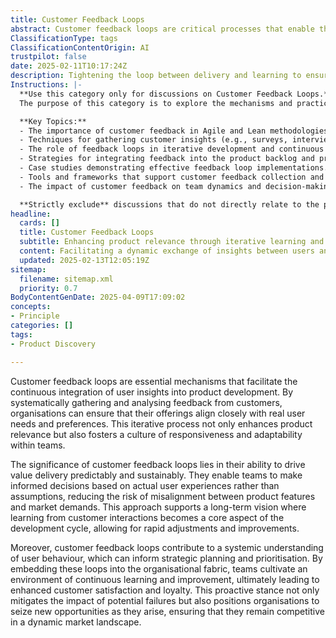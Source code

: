 ```yaml
---
title: Customer Feedback Loops
abstract: Customer feedback loops are critical processes that enable the integration of user insights into product development, ensuring that offerings are closely aligned with actual user needs and preferences. Originating from agile methodologies, these loops involve the systematic collection and analysis of customer feedback, fostering a culture of responsiveness and adaptability within teams. Their importance lies in the ability to drive predictable and sustainable value delivery, allowing teams to make informed decisions based on real user experiences rather than assumptions. This reduces the risk of misalignment between product features and market demands, supporting a long-term vision where learning from customer interactions is central to the development cycle. Additionally, customer feedback loops enhance the understanding of user behaviour, informing strategic planning and prioritisation. By embedding these mechanisms into the organisational structure, teams promote continuous learning and improvement, leading to increased customer satisfaction and loyalty. This proactive approach not only mitigates potential failures but also positions organisations to capitalise on new opportunities, ensuring competitiveness in a rapidly changing market environment.
ClassificationType: tags
ClassificationContentOrigin: AI
trustpilot: false
date: 2025-02-11T10:17:24Z
description: Tightening the loop between delivery and learning to ensure products meet real needs.
Instructions: |-
  **Use this category only for discussions on Customer Feedback Loops.**  
  The purpose of this category is to explore the mechanisms and practices that facilitate the integration of customer feedback into the product development process, ensuring that products are aligned with user needs and expectations. This includes methods for collecting, analysing, and acting on feedback to enhance product quality and customer satisfaction.

  **Key Topics:**
  - The importance of customer feedback in Agile and Lean methodologies.
  - Techniques for gathering customer insights (e.g., surveys, interviews, usability testing).
  - The role of feedback loops in iterative development and continuous improvement.
  - Strategies for integrating feedback into the product backlog and prioritisation processes.
  - Case studies demonstrating effective feedback loop implementations.
  - Tools and frameworks that support customer feedback collection and analysis.
  - The impact of customer feedback on team dynamics and decision-making.

  **Strictly exclude** discussions that do not directly relate to the processes of collecting and utilising customer feedback, such as general product management practices that do not emphasise feedback integration, or unrelated Agile and DevOps concepts that do not focus on the feedback loop mechanism.
headline:
  cards: []
  title: Customer Feedback Loops
  subtitle: Enhancing product relevance through iterative learning and responsive delivery based on user insights.
  content: Facilitating a dynamic exchange of insights between users and teams to refine product offerings. Posts should explore techniques for gathering and analysing feedback, methods for integrating user input into development cycles, and strategies for fostering a culture of continuous improvement and responsiveness to changing needs.
  updated: 2025-02-13T12:05:19Z
sitemap:
  filename: sitemap.xml
  priority: 0.7
BodyContentGenDate: 2025-04-09T17:09:02
concepts:
- Principle
categories: []
tags:
- Product Discovery

---
```

Customer feedback loops are essential mechanisms that facilitate the continuous integration of user insights into product development. By systematically gathering and analysing feedback from customers, organisations can ensure that their offerings align closely with real user needs and preferences. This iterative process not only enhances product relevance but also fosters a culture of responsiveness and adaptability within teams.

The significance of customer feedback loops lies in their ability to drive value delivery predictably and sustainably. They enable teams to make informed decisions based on actual user experiences rather than assumptions, reducing the risk of misalignment between product features and market demands. This approach supports a long-term vision where learning from customer interactions becomes a core aspect of the development cycle, allowing for rapid adjustments and improvements.

Moreover, customer feedback loops contribute to a systemic understanding of user behaviour, which can inform strategic planning and prioritisation. By embedding these loops into the organisational fabric, teams cultivate an environment of continuous learning and improvement, ultimately leading to enhanced customer satisfaction and loyalty. This proactive stance not only mitigates the impact of potential failures but also positions organisations to seize new opportunities as they arise, ensuring that they remain competitive in a dynamic market landscape.
